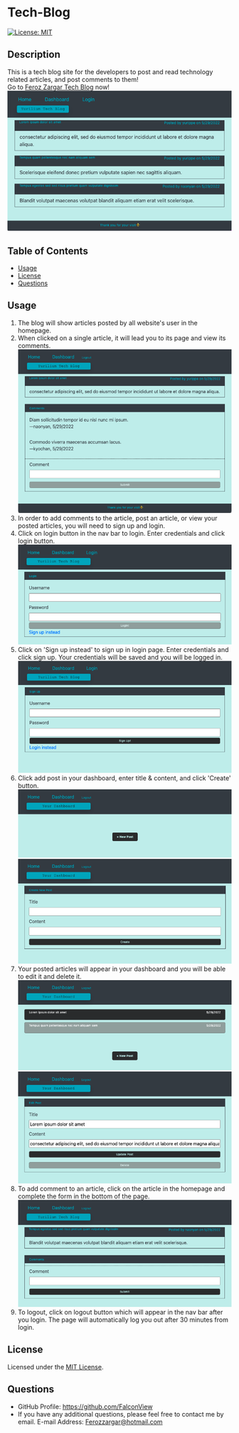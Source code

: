 # Tech-Blog

[![License: MIT](https://img.shields.io/badge/License-MIT-yellow.svg)](https://opensource.org/licenses/MIT)

## Description

This is a tech blog site for the developers to post and read technology related articles, and post comments to them!<br/>
Go to [Feroz Zargar Tech Blog](https://quiet-headland-91755.herokuapp.com/) now!
![alt text](./public/images/Screenshot01_home.png)

## Table of Contents

- [Usage](#usage)
- [License](#license)
- [Questions](#questions)

## Usage

1. The blog will show articles posted by all website's user in the homepage.
2. When clicked on a single article, it will lead you to its page and view its comments.
   ![alt text](./public/images/Screenshot02_single-post.png)
3. In order to add comments to the article, post an article, or view your posted articles, you will need to sign up and login.
4. Click on login button in the nav bar to login. Enter credentials and click login button.
   ![alt text](./public/images/Screenshot03_login.png)
5. Click on 'Sign up instead' to sign up in login page. Enter credentials and click sign up. Your credentials will be saved and you will be logged in.
   ![alt text](./public/images/Screenshot04_signup.png)
6. Click add post in your dashboard, enter title & content, and click 'Create' button.
   ![alt text](./public/images/Screenshot05_dashboard.png)
   ![alt text](./public/images/Screenshot06_new-post.png)
7. Your posted articles will appear in your dashboard and you will be able to edit it and delete it.
   ![alt text](./public/images/Screenshot07_my-posts.png)
   ![alt text](./public/images/Screenshot08_edit-delete-post.png)
8. To add comment to an article, click on the article in the homepage and complete the form in the bottom of the page.
   ![alt text](./public/images/Screenshot09_add-comments.png)
9. To logout, click on logout button which will appear in the nav bar after you login. The page will automatically log you out after 30 minutes from login.

## License

Licensed under the [MIT License](https://opensource.org/licenses/MIT).

## Questions

- GitHub Profile: https://github.com/FalconView
- If you have any additional questions, please feel free to contact me by email.
  E-mail Address: <Ferozzargar@hotmail.com>
